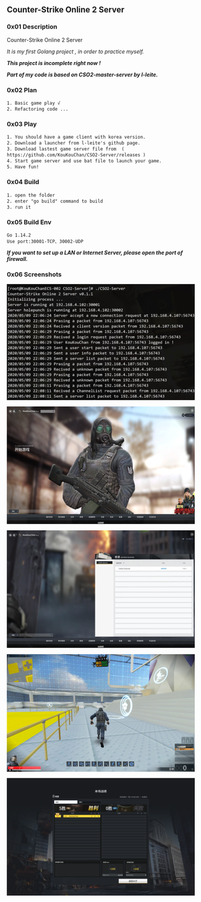 ## Counter-Strike Online 2 Server 

### 0x01 Description

Counter-Strike Online 2 Server

*It is my first Golang project , in order to practice myself.*

***This project is incomplete right now !***

***Part of my code is based on CSO2-master-server by l-leite.***

### 0x02 Plan

    1. Basic game play √
    2. Refactoring code ...

### 0x03 Play

    1. You should have a game client with korea version.
    2. Download a launcher from l-leite's github page.
    3. Download lastest game server file from  ( https://github.com/KouKouChan/CSO2-Server/releases )
    4. Start game server and use bat file to launch your game.
    5. Have fun!

### 0x04 Build

    1. open the folder
    2. enter "go build" command to build
    3. run it

### 0x05 Build Env

    Go 1.14.2
    Use port:30001-TCP、30002-UDP

***If you want to set up a LAN or Internet Server, please open the port of firewall.***

### 0x06 Screenshots

![Image](./photos/main.png)

![Image](./photos/intro.png)

![Image](./photos/channel.png)

![Image](./photos/ingame.jpg)

![Image](./photos/result.jpg)
